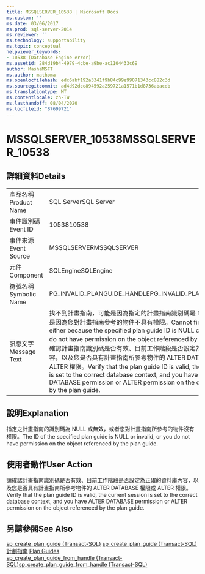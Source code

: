 ```yaml
---
title: MSSQLSERVER_10538 | Microsoft Docs
ms.custom: ''
ms.date: 03/06/2017
ms.prod: sql-server-2014
ms.reviewer: ''
ms.technology: supportability
ms.topic: conceptual
helpviewer_keywords:
- 10538 (Database Engine error)
ms.assetid: 284d19b4-4979-4cbe-a9be-ac1104433c69
author: MashaMSFT
ms.author: mathoma
ms.openlocfilehash: edc6abf192a3341f9b84c99e99071343cc882c3d
ms.sourcegitcommit: ad4d92dce894592a259721a1571b1d8736abacdb
ms.translationtype: MT
ms.contentlocale: zh-TW
ms.lasthandoff: 08/04/2020
ms.locfileid: "87699721"
---
```

# <a name="mssqlserver_10538"></a><span data-ttu-id="67224-102">MSSQLSERVER_10538</span><span class="sxs-lookup"><span data-stu-id="67224-102">MSSQLSERVER_10538</span></span>
    
## <a name="details"></a><span data-ttu-id="67224-103">詳細資料</span><span class="sxs-lookup"><span data-stu-id="67224-103">Details</span></span>  
  
|||  
|-|-|  
|<span data-ttu-id="67224-104">產品名稱</span><span class="sxs-lookup"><span data-stu-id="67224-104">Product Name</span></span>|<span data-ttu-id="67224-105">SQL Server</span><span class="sxs-lookup"><span data-stu-id="67224-105">SQL Server</span></span>|  
|<span data-ttu-id="67224-106">事件識別碼</span><span class="sxs-lookup"><span data-stu-id="67224-106">Event ID</span></span>|<span data-ttu-id="67224-107">10538</span><span class="sxs-lookup"><span data-stu-id="67224-107">10538</span></span>|  
|<span data-ttu-id="67224-108">事件來源</span><span class="sxs-lookup"><span data-stu-id="67224-108">Event Source</span></span>|<span data-ttu-id="67224-109">MSSQLSERVER</span><span class="sxs-lookup"><span data-stu-id="67224-109">MSSQLSERVER</span></span>|  
|<span data-ttu-id="67224-110">元件</span><span class="sxs-lookup"><span data-stu-id="67224-110">Component</span></span>|<span data-ttu-id="67224-111">SQLEngine</span><span class="sxs-lookup"><span data-stu-id="67224-111">SQLEngine</span></span>|  
|<span data-ttu-id="67224-112">符號名稱</span><span class="sxs-lookup"><span data-stu-id="67224-112">Symbolic Name</span></span>|<span data-ttu-id="67224-113">PG_INVALID_PLANGUIDE_HANDLE</span><span class="sxs-lookup"><span data-stu-id="67224-113">PG_INVALID_PLANGUIDE_HANDLE</span></span>|  
|<span data-ttu-id="67224-114">訊息文字</span><span class="sxs-lookup"><span data-stu-id="67224-114">Message Text</span></span>|<span data-ttu-id="67224-115">找不到計畫指南，可能是因為指定的計畫指南識別碼是 NULL 或無效，或是因為您對計畫指南參考的物件不具有權限。</span><span class="sxs-lookup"><span data-stu-id="67224-115">Cannot find the plan guide either because the specified plan guide ID is NULL or invalid, or you do not have permission on the object referenced by the plan guide.</span></span> <span data-ttu-id="67224-116">請確認計畫指南識別碼是否有效、目前工作階段是否設定為正確的資料庫內容，以及您是否具有計畫指南所參考物件的 ALTER DATABASE 權限或 ALTER 權限。</span><span class="sxs-lookup"><span data-stu-id="67224-116">Verify that the plan guide ID is valid, the current session is set to the correct database context, and you have either ALTER DATABASE permission or ALTER permission on the object referenced by the plan guide.</span></span>|  
  
## <a name="explanation"></a><span data-ttu-id="67224-117">說明</span><span class="sxs-lookup"><span data-stu-id="67224-117">Explanation</span></span>  
 <span data-ttu-id="67224-118">指定之計畫指南的識別碼為 NULL 或無效，或者您對計畫指南所參考的物件沒有權限。</span><span class="sxs-lookup"><span data-stu-id="67224-118">The ID of the specified plan guide is NULL or invalid, or you do not have permission on the object referenced by the plan guide.</span></span>  
  
## <a name="user-action"></a><span data-ttu-id="67224-119">使用者動作</span><span class="sxs-lookup"><span data-stu-id="67224-119">User Action</span></span>  
 <span data-ttu-id="67224-120">請確認計畫指南識別碼是否有效、目前工作階段是否設定為正確的資料庫內容，以及您是否具有計畫指南所參考物件的 ALTER DATABASE 權限或 ALTER 權限。</span><span class="sxs-lookup"><span data-stu-id="67224-120">Verify that the plan guide ID is valid, the current session is set to the correct database context, and you have ALTER DATABASE permission or ALTER permission on the object referenced by the plan guide.</span></span>  
  
## <a name="see-also"></a><span data-ttu-id="67224-121">另請參閱</span><span class="sxs-lookup"><span data-stu-id="67224-121">See Also</span></span>  
 <span data-ttu-id="67224-122">[sp_create_plan_guide &#40;Transact-SQL&#41;](/sql/relational-databases/system-stored-procedures/sp-create-plan-guide-transact-sql) </span><span class="sxs-lookup"><span data-stu-id="67224-122">[sp_create_plan_guide &#40;Transact-SQL&#41;](/sql/relational-databases/system-stored-procedures/sp-create-plan-guide-transact-sql) </span></span>  
 <span data-ttu-id="67224-123">[計劃指南](../performance/plan-guides.md) </span><span class="sxs-lookup"><span data-stu-id="67224-123">[Plan Guides](../performance/plan-guides.md) </span></span>  
 [<span data-ttu-id="67224-124">sp_create_plan_guide_from_handle &#40;Transact-SQL&#41;</span><span class="sxs-lookup"><span data-stu-id="67224-124">sp_create_plan_guide_from_handle &#40;Transact-SQL&#41;</span></span>](/sql/relational-databases/system-stored-procedures/sp-create-plan-guide-from-handle-transact-sql)  
  
  
